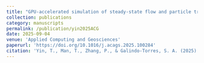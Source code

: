 ```yaml
---
title: "GPU-accelerated simulation of steady-state flow and particle transport in discrete fracture networks"
collection: publications
category: manuscripts
permalink: /publication/yin2025ACG
date: 2025-09-04
venue: 'Applied Computing and Geosciences'
paperurl: 'https://doi.org/10.1016/j.acags.2025.100284'
citation: 'Yin, T., Man, T., Zhang, P., & Galindo-Torres, S. A. (2025). &quot;GPU-accelerated simulation of steady-state flow and particle transport in discrete fracture networks; <i>Applied Computing and Geosciences</i>. 27, 100284.'
---
```

